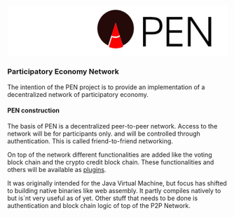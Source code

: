 ![PEN](docs/media/pen.jpg)

### Participatory Economy Network


The intention of the PEN project is to provide an implementation of a decentralized network of participatory economy.

#### PEN construction

The basis of PEN is a decentralized peer-to-peer network. Access to the network will be for participants only. and will be controlled through authentication. This is called friend-to-friend networking.

On top of the network different functionalities are added like the voting block chain and the crypto credit block chain. These functionalities and others will be available as [plugins](https://github.com/pallocate/plugins). 

It was originally intended for the Java Virtual Machine, but focus has shifted to building native binaries like web assembly. It partly compiles natively to but is´nt very useful as of yet. Other stuff that needs to be done is authentication and block chain logic of top of the P2P Network. 
